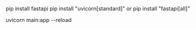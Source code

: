 
pip install fastapi
pip install "uvicorn[standard]"
or
pip install "fastapi[all]"


uvicorn main:app --reload
